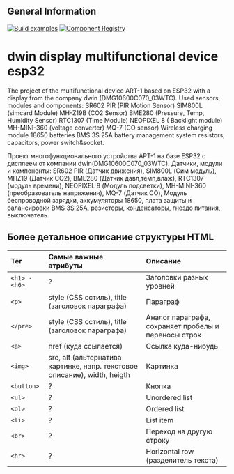 ## General Information

[![Build examples](https://github.com/espressif/esp32-camera/actions/workflows/build.yml/badge.svg)](https://github.com/olegww/esp32_dwin_display_multifunctional_device/commits/main) [![Component Registry](https://components.espressif.com/components/espressif/esp32-camera/badge.svg)](https://github.com/olegww/esp32_dwin_display_multifunctional_device/releases)

# dwin display multifunctional device esp32
The project of the multifunctional device ART-1 based on ESP32 with a display from the company dwin (DMG10600C070_03WTC).
Used sensors, modules and components: 
SR602 PIR (PIR Motion Sensor)
SIM800L (simcard Module)
MH-Z19B (CO2 Sensor)
BME280 (Pressure, Temp, Humidity Sensor)
RTC1307 (Time Module)
NEOPIXEL 8 ( Backlight module)
MH-MINI-360 (voltage converter)
MQ-7 (CO sensor)
Wireless charging module
18650 batteries
BMS 3S 25A battery management system
resistors, capacitors, power switch&socket.



Проект многофункционального устройства АРТ-1 на базе ESP32 c дисплеем от компании dwin(DMG10600C070_03WTC).
Датчики, модули и компоненты:
SR602 PIR (Датчик движения), SIM800L (Сим модуль),
MHZ19 (Датчик СО2), BME280 (Датчик давл,темп,влаж), RTC1307 (модуль времени), 
NEOPIXEL 8 (Модуль подсветки), MH-MINI-360 (преобразователь напряжения), 
MQ-7 (Датчик СО), Модуль беспроводной зарядки, аккумуляторы 18650, 
плата защиты и балансировки BMS 3S 25A, резисторы, конденсаторы, гнездо питания, выключатель.

## Более детальное описание структуры HTML
| Тег           | Самые важные атрибуты | Описание |
| :------------ |:-------------| :--------|
| `<h1> - <h6>` | ?            | Заголовки разных уровней |
| `<p>`         | style (CSS cстиль), title (заголовок параграфа) | Параграф |
| `</pre>`      | style (CSS cстиль), title (заголовок параграфа) | Аналог параграфа, сохраняет пробелы и переносы строк |
| `<a>`         | href (куда ссылается) | Ссылка куда-нибудь |
| `<img>`       | src, alt (альтернатива картинке, напр. текстовое описание), width, heigth | Картинка |
| `<button>`    | ? | Кнопка |
| `<ul>`        | ? | Unordered list |
| `<ol>`        | ? | Ordered list |
| `<li>`        | ? | List item |
| `<br>`        | ? | Переход на другую строку |
| `<hr>`        | ? | Horizontal row (разделитель текста) |
